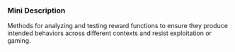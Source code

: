 ### Mini Description

Methods for analyzing and testing reward functions to ensure they produce intended behaviors across different contexts and resist exploitation or gaming.
